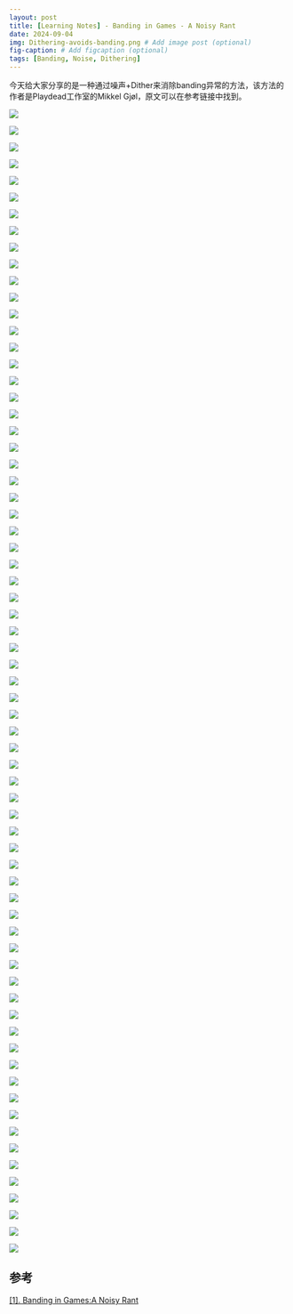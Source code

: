 ```yaml
---
layout: post
title: [Learning Notes] - Banding in Games - A Noisy Rant
date: 2024-09-04
img: Dithering-avoids-banding.png # Add image post (optional)
fig-caption: # Add figcaption (optional)
tags: [Banding, Noise, Dithering]
---
```

今天给大家分享的是一种通过噪声+Dither来消除banding异常的方法，该方法的作者是Playdead工作室的Mikkel Gjøl，原文可以在参考链接中找到。

![]({{site.baseurl}}/assets/img/Dithering-avoids-banding/1.png)

![]({{site.baseurl}}/assets/img/Dithering-avoids-banding/2.png)

![]({{site.baseurl}}/assets/img/Dithering-avoids-banding/3.png)

![]({{site.baseurl}}/assets/img/Dithering-avoids-banding/4.png)

![]({{site.baseurl}}/assets/img/Dithering-avoids-banding/5.png)

![]({{site.baseurl}}/assets/img/Dithering-avoids-banding/6.png)

![]({{site.baseurl}}/assets/img/Dithering-avoids-banding/7.png)

![]({{site.baseurl}}/assets/img/Dithering-avoids-banding/8.png)

![]({{site.baseurl}}/assets/img/Dithering-avoids-banding/9.png)

![]({{site.baseurl}}/assets/img/Dithering-avoids-banding/10.png)

![]({{site.baseurl}}/assets/img/Dithering-avoids-banding/11.png)

![]({{site.baseurl}}/assets/img/Dithering-avoids-banding/12.png)

![]({{site.baseurl}}/assets/img/Dithering-avoids-banding/13.png)

![]({{site.baseurl}}/assets/img/Dithering-avoids-banding/14.png)

![]({{site.baseurl}}/assets/img/Dithering-avoids-banding/15.png)

![]({{site.baseurl}}/assets/img/Dithering-avoids-banding/16.png)

![]({{site.baseurl}}/assets/img/Dithering-avoids-banding/17.png)

![]({{site.baseurl}}/assets/img/Dithering-avoids-banding/18.png)

![]({{site.baseurl}}/assets/img/Dithering-avoids-banding/19.png)

![]({{site.baseurl}}/assets/img/Dithering-avoids-banding/20.png)

![]({{site.baseurl}}/assets/img/Dithering-avoids-banding/21.png)

![]({{site.baseurl}}/assets/img/Dithering-avoids-banding/22.png)

![]({{site.baseurl}}/assets/img/Dithering-avoids-banding/23.png)

![]({{site.baseurl}}/assets/img/Dithering-avoids-banding/24.png)

![]({{site.baseurl}}/assets/img/Dithering-avoids-banding/25.png)

![]({{site.baseurl}}/assets/img/Dithering-avoids-banding/26.png)

![]({{site.baseurl}}/assets/img/Dithering-avoids-banding/27.png)

![]({{site.baseurl}}/assets/img/Dithering-avoids-banding/28.png)

![]({{site.baseurl}}/assets/img/Dithering-avoids-banding/29.png)

![]({{site.baseurl}}/assets/img/Dithering-avoids-banding/30.png)

![]({{site.baseurl}}/assets/img/Dithering-avoids-banding/31.png)

![]({{site.baseurl}}/assets/img/Dithering-avoids-banding/32.png)

![]({{site.baseurl}}/assets/img/Dithering-avoids-banding/33.png)

![]({{site.baseurl}}/assets/img/Dithering-avoids-banding/34.png)

![]({{site.baseurl}}/assets/img/Dithering-avoids-banding/35.png)

![]({{site.baseurl}}/assets/img/Dithering-avoids-banding/36.png)

![]({{site.baseurl}}/assets/img/Dithering-avoids-banding/37.png)

![]({{site.baseurl}}/assets/img/Dithering-avoids-banding/38.png)

![]({{site.baseurl}}/assets/img/Dithering-avoids-banding/39.png)

![]({{site.baseurl}}/assets/img/Dithering-avoids-banding/40.png)

![]({{site.baseurl}}/assets/img/Dithering-avoids-banding/41.png)

![]({{site.baseurl}}/assets/img/Dithering-avoids-banding/42.png)

![]({{site.baseurl}}/assets/img/Dithering-avoids-banding/43.png)

![]({{site.baseurl}}/assets/img/Dithering-avoids-banding/44.png)

![]({{site.baseurl}}/assets/img/Dithering-avoids-banding/45.png)

![]({{site.baseurl}}/assets/img/Dithering-avoids-banding/46.png)

![]({{site.baseurl}}/assets/img/Dithering-avoids-banding/47.png)

![]({{site.baseurl}}/assets/img/Dithering-avoids-banding/48.png)

![]({{site.baseurl}}/assets/img/Dithering-avoids-banding/49.png)

![]({{site.baseurl}}/assets/img/Dithering-avoids-banding/50.png)

![]({{site.baseurl}}/assets/img/Dithering-avoids-banding/51.png)

![]({{site.baseurl}}/assets/img/Dithering-avoids-banding/52.png)

![]({{site.baseurl}}/assets/img/Dithering-avoids-banding/53.png)

![]({{site.baseurl}}/assets/img/Dithering-avoids-banding/54.png)

![]({{site.baseurl}}/assets/img/Dithering-avoids-banding/55.png)

![]({{site.baseurl}}/assets/img/Dithering-avoids-banding/56.png)

![]({{site.baseurl}}/assets/img/Dithering-avoids-banding/57.png)

![]({{site.baseurl}}/assets/img/Dithering-avoids-banding/58.png)

![]({{site.baseurl}}/assets/img/Dithering-avoids-banding/59.png)

![]({{site.baseurl}}/assets/img/Dithering-avoids-banding/60.png)

![]({{site.baseurl}}/assets/img/Dithering-avoids-banding/61.png)

![]({{site.baseurl}}/assets/img/Dithering-avoids-banding/62.png)

![]({{site.baseurl}}/assets/img/Dithering-avoids-banding/63.png)

![]({{site.baseurl}}/assets/img/Dithering-avoids-banding/64.png)

![]({{site.baseurl}}/assets/img/Dithering-avoids-banding/65.png)

![]({{site.baseurl}}/assets/img/Dithering-avoids-banding/66.png)

![]({{site.baseurl}}/assets/img/Dithering-avoids-banding/67.png)

![]({{site.baseurl}}/assets/img/Dithering-avoids-banding/68.png)

![]({{site.baseurl}}/assets/img/Dithering-avoids-banding/69.png)



## 参考

[[1]. Banding in Games:A Noisy Rant](http://loopit.dk/banding_in_games.pdf)
